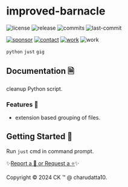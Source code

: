  
# improved-barnacle

<!-- Badges: Project Status GitHub -->
![license](https://flat.badgen.net/static/license/GPL-3.0/blue)
![release](https://flat.badgen.net/github/release/charudatta10/improved-barnacle)
![commits](https://flat.badgen.net/github/commits/charudatta10/improved-barnacle)
![last-commit](https://flat.badgen.net/github/last-commit/charudatta10/improved-barnacle)  

[![sponsor](https://flat.badgen.net//static/sponsor/‪‪❤︎‬)](https://github.com/sponsors/charudatta10)
[![contact](https://flat.badgen.net//static/contact/☎‬)](https://charudatta10.github.io/LinkNet/)
[![work](https://flat.badgen.net//static/portfolio/🗂)](https://charudatta10.github.io/myblog/)
![work](https://flat.badgen.net///static/project/improved-barnacle)

<!-- Badges: Tools used -->
`python` `just` `gig` 

## Documentation 🗎

cleanup Python script.    

### Features 🌟

- extension based grouping of files. 

## Getting Started 🌱

Run `just` cmd in command prompt.

✨[Report a 🐛 or Request a ⭐](https://github.com/charudatta10/improved-barnacle/issues)✨

Copyright :copyright: 2024 CK :tm: @ charudatta10.   

<!-- Acknowledgment, References, Misc -->
